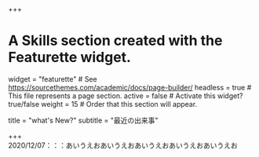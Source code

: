 +++
# A Skills section created with the Featurette widget.
widget = "featurette"  # See https://sourcethemes.com/academic/docs/page-builder/
headless = true  # This file represents a page section.
active = false  # Activate this widget? true/false
weight = 15  # Order that this section will appear.

title = "what's New?"
subtitle = "最近の出来事"

+++
<br>
2020/12/07：：：あいうえおあいうえおあいうえおあいうえおあいうえお